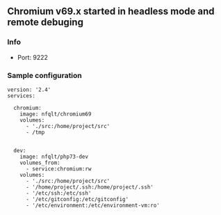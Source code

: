 ## Chromium v69.x started in headless mode and remote debuging

### Info
 - Port: 9222

### Sample configuration
```
version: '2.4'
services:

  chromium:
    image: nfqlt/chromium69
    volumes:
      - './src:/home/project/src'
      - /tmp


  dev:
    image: nfqlt/php73-dev
    volumes_from:
      - service:chromium:rw
    volumes:
      - './src:/home/project/src'
      - '/home/project/.ssh:/home/project/.ssh'
      - '/etc/ssh:/etc/ssh'
      - '/etc/gitconfig:/etc/gitconfig'
      - '/etc/environment:/etc/environment-vm:ro'
```

